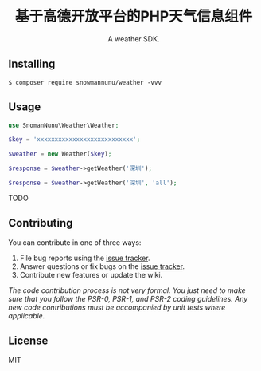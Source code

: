 <h1 align="center"> 基于高德开放平台的PHP天气信息组件 </h1>

<p align="center"> A weather SDK.</p>


## Installing

```shell
$ composer require snowmannunu/weather -vvv
```

## Usage

```php
use SnomanNunu\Weather\Weather;

$key = 'xxxxxxxxxxxxxxxxxxxxxxxxxxx';

$weather = new Weather($key);

$response = $weather->getWeather('深圳');

$response = $weather->getWeather('深圳', 'all');

```

TODO

## Contributing

You can contribute in one of three ways:

1. File bug reports using the [issue tracker](https://github.com/snowmannunu/weather/issues).
2. Answer questions or fix bugs on the [issue tracker](https://github.com/snowmannunu/weather/issues).
3. Contribute new features or update the wiki.

_The code contribution process is not very formal. You just need to make sure that you follow the PSR-0, PSR-1, and PSR-2 coding guidelines. Any new code contributions must be accompanied by unit tests where applicable._

## License

MIT